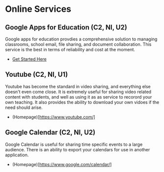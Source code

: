 # Online Services

## Google Apps for Education (C2, NI, U2)

Google apps for education provdies a comprehensive solution to managing classrooms, school email, file sharing, and document collaboration. This service is the best in terms of reliability and cost at the moment.

* [Get Started Here](https://www.google.ca/work/apps/education/)

## Youtube (C2, NI, U1)

Youtube has become the standard in video sharing, and everything else doesn't even come close. It is extremely useful for sharing video related content with students, and well as using it as as service to recorord your own teaching. It also provides the ability to download your own vidoes if the need should arise.

* (Homepage)[https://www.youtube.com/]

## Google Calendar (C2, NI, U2)

Google Calendar is useful for sharing time specific events to a large audience. There is an ability to export your calendars for use in another application.

* (Homepage)[https://www.google.com/calendar/]





